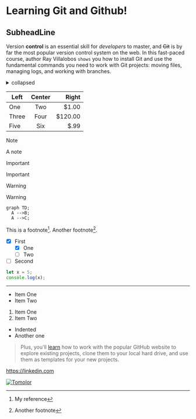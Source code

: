 Learning Git and Github!
============

SubheadLine
-------------

Version **control** is an essential skill for _developers_ to master, and ~~Git~~ is by far the most popular version control system on the web. In this fast-paced course, author Ray Villalobos `shows` you how to install Git and use the fundamental commands you need to work with Git projects: moving files, managing logs, and working with branches.

<details>
<summary>collapsed</summary>

#Header
This is the copy for the collapsed text.
</details>

| Left | Center | Right   |
| ---- | :----: | ------: |
| One  | Two    | $1.00   |
| Three| Four   | $120.00 |
| Five | Six    | $.99    |

> [!NOTE]
> A note

>[!IMPORTANT]
>Important

>[!WARNING]
>Warning

```mermaid
graph TD;
  A -->B;
  A -->C;
```


This is a footnote[^1]. Another footnote[^2].

- [x] First
  - [x] One
  - [ ] Two
- [ ] Second 

[^1]: My reference
[^2]: Another footnote

```js
let x = 5;
console.log(x);
```

***

- Item One
- Item Two

1. Item One
1. Item Two
  - Indented
  - Another one

> Plus, you'll [learn](https://linkedin.com) how to work with the popular GitHub website to explore existing projects, clone them to your local hard drive, and use them as templates for your new projects.

https://linkedin.com

[![Tomolor](https://pixelprowess.com/i/stargazers/tomolor.png)](https://raybo.org)
